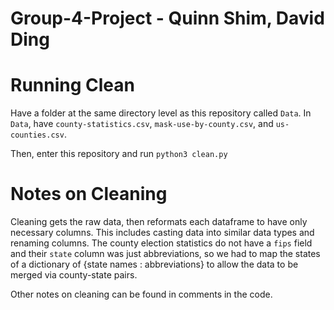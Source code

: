 # Group-4-Project - Quinn Shim, David Ding

# Running Clean
Have a folder at the same directory level as this repository called `Data`. In `Data`, have `county-statistics.csv`, `mask-use-by-county.csv`, and `us-counties.csv`.

Then, enter this repository and run `python3 clean.py`

# Notes on Cleaning

Cleaning gets the raw data, then reformats each dataframe to have only necessary columns. This includes casting data into similar data types and renaming columns. The county election statistics do not have a `fips` field and their `state` column was just abbreviations, so we had to map the states of a dictionary of {state names : abbreviations} to allow the data to be merged via county-state pairs.

Other notes on cleaning can be found in comments in the code.

